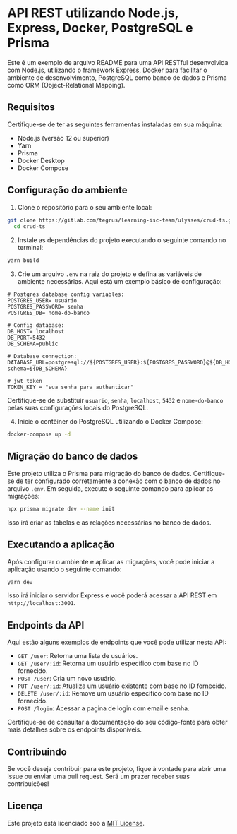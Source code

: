 # API REST utilizando Node.js, Express, Docker, PostgreSQL e Prisma

Este é um exemplo de arquivo README para uma API RESTful desenvolvida com Node.js, utilizando o framework Express, Docker para facilitar o ambiente de desenvolvimento, PostgreSQL como banco de dados e Prisma como ORM (Object-Relational Mapping).

## Requisitos

Certifique-se de ter as seguintes ferramentas instaladas em sua máquina:

- Node.js (versão 12 ou superior)
- Yarn
- Prisma
- Docker Desktop
- Docker Compose

## Configuração do ambiente

1. Clone o repositório para o seu ambiente local:

```bash
git clone https://gitlab.com/tegrus/learning-isc-team/ulysses/crud-ts.git
  cd crud-ts
```

2. Instale as dependências do projeto executando o seguinte comando no terminal:

```bash
yarn build
```

3. Crie um arquivo `.env` na raiz do projeto e defina as variáveis de ambiente necessárias. Aqui está um exemplo básico de configuração:

```plaintext thema = dracula
# Postgres database config variables:
POSTGRES_USER= usuário
POSTGRES_PASSWORD= senha
POSTGRES_DB= nome-do-banco

# Config database:
DB_HOST= localhost
DB_PORT=5432
DB_SCHEMA=public

# Database connection:
DATABASE_URL=postgresql://${POSTGRES_USER}:${POSTGRES_PASSWORD}@${DB_HOST}:${DB_PORT}/${POSTGRES_DB}?schema=${DB_SCHEMA}

# jwt token
TOKEN_KEY = "sua senha para authenticar"

```

Certifique-se de substituir `usuario`, `senha`, `localhost`, `5432` e `nome-do-banco` pelas suas configurações locais do PostgreSQL.


4. Inicie o contêiner do PostgreSQL utilizando o Docker Compose:

```bash
docker-compose up -d
```
## Migração do banco de dados

Este projeto utiliza o Prisma para migração do banco de dados. Certifique-se de ter configurado corretamente a conexão com o banco de dados no arquivo `.env`. Em seguida, execute o seguinte comando para aplicar as migrações:

```bash
npx prisma migrate dev --name init
```

Isso irá criar as tabelas e as relações necessárias no banco de dados.

## Executando a aplicação

Após configurar o ambiente e aplicar as migrações, você pode iniciar a aplicação usando o seguinte comando:

```bash
yarn dev
```

Isso irá iniciar o servidor Express e você poderá acessar a API REST em `http://localhost:3001`.

## Endpoints da API

Aqui estão alguns exemplos de endpoints que você pode utilizar nesta API:

- `GET /user`: Retorna uma lista de usuários.
- `GET /user/:id`: Retorna um usuário específico com base no ID fornecido.
- `POST /user`: Cria um novo usuário.
- `PUT /user/:id`: Atualiza um usuário existente com base no ID fornecido.
- `DELETE /user/:id`: Remove um usuário específico com base no ID fornecido.
- `POST /login`: Acessar a pagina de login com email e senha.

Certifique-se de consultar a documentação do seu código-fonte para obter mais detalhes sobre os endpoints disponíveis.

## Contribuindo

Se você deseja contribuir para este projeto, fique à vontade para abrir uma issue ou enviar uma pull request. Será um prazer receber suas contribuições!

## Licença

Este projeto está licenciado sob a [MIT License](LICENSE).